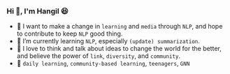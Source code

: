 ### Hi 👋, I'm Hangil :laughing:
- :checkered_flag: I want to make a change in `learning` and `media` through `NLP`, and hope to contribute to keep `NLP` good thing.
- :runner: I’m currently learning `NLP`, especially `(update) summarization`.
- :couple: I love to think and talk about ideas to change the world for the better, and believe the power of `link`, `diversity`, and `community`.
- :pushpin: `daily learning`, `community-based learning`, `teenagers`, `GNN`

<!--
![Uoneway's github stats](https://github-readme-stats.vercel.app/api?username=uoneway&hide_title=True&count_private=True&line_height=20&show_icons=true)
-->
